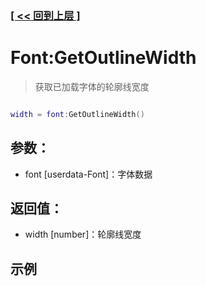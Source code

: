 ### [[ << 回到上层 ]](index.md)

# Font:GetOutlineWidth

> 获取已加载字体的轮廓线宽度

```lua

width = font:GetOutlineWidth()

```

## 参数：

+ font [userdata-Font]：字体数据

## 返回值：

+ width [number]：轮廓线宽度

## 示例

```lua

```
